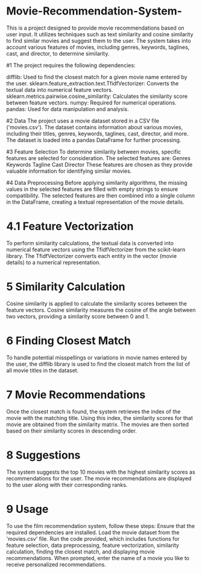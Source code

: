 # Movie-Recommendation-System-
This is a project designed to provide movie recommendations based on user input. It utilizes techniques such as text similarity and cosine similarity to find similar movies and suggest them to the user. The system takes into account various features of movies, including genres, keywords, taglines, cast, and director, to determine similarity.

#1 The project requires the following dependencies:

difflib: Used to find the closest match for a given movie name entered by the user.
sklearn.feature_extraction.text.TfidfVectorizer: Converts the textual data into numerical feature vectors.
sklearn.metrics.pairwise.cosine_similarity: Calculates the similarity score between feature vectors.
numpy: Required for numerical operations.
pandas: Used for data manipulation and analysis.

#2 Data
The project uses a movie dataset stored in a CSV file ('movies.csv'). The dataset contains information about various movies, including their titles, genres, keywords, taglines, cast, director, and more. The dataset is loaded into a pandas DataFrame for further processing.


#3 Feature Selection
To determine similarity between movies, specific features are selected for consideration. The selected features are:
Genres
Keywords
Tagline
Cast
Director
These features are chosen as they provide valuable information for identifying similar movies.


#4 Data Preprocessing
Before applying similarity algorithms, the missing values in the selected features are filled with empty strings to ensure compatibility. The selected features are then combined into a single column in the DataFrame, creating a textual representation of the movie details.

# 4.1 Feature Vectorization
To perform similarity calculations, the textual data is converted into numerical feature vectors using the TfidfVectorizer from the scikit-learn library. The TfidfVectorizer converts each entity in the vector (movie details) to a numerical representation.


# 5 Similarity Calculation
Cosine similarity is applied to calculate the similarity scores between the feature vectors. Cosine similarity measures the cosine of the angle between two vectors, providing a similarity score between 0 and 1.


# 6 Finding Closest Match
To handle potential misspellings or variations in movie names entered by the user, the difflib library is used to find the closest match from the list of all movie titles in the dataset.


# 7 Movie Recommendations
Once the closest match is found, the system retrieves the index of the movie with the matching title. Using this index, the similarity scores for that movie are obtained from the similarity matrix. The movies are then sorted based on their similarity scores in descending order.


# 8 Suggestions 
The system suggests the top 10 movies with the highest similarity scores as recommendations for the user. The movie recommendations are displayed to the user along with their corresponding ranks.

# 9 Usage
To use the film recommendation system, follow these steps:
Ensure that the required dependencies are installed.
Load the movie dataset from the 'movies.csv' file.
Run the code provided, which includes functions for feature selection, data preprocessing, feature vectorization, similarity calculation, finding the closest match, and displaying movie recommendations.
When prompted, enter the name of a movie you like to receive personalized recommendations.

